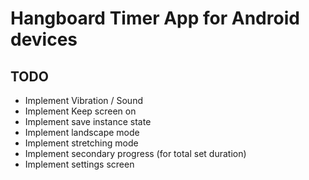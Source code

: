 # Hangboard Timer App for Android devices

## TODO
- Implement Vibration / Sound
- Implement Keep screen on
- Implement save instance state
- Implement landscape mode
- Implement stretching mode
- Implement secondary progress (for total set duration)
- Implement settings screen